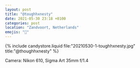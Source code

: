 ```yaml
---
layout: post
title: "@toughhxnesty"
date: 2021-05-30 23:18 +0100
categories: post
location: "Zandvoort, Netherlands"
emojis: "🔞"
---
```


{% include candystore.liquid file:"20210530-1-toughhxnesty.jpg" title:"@thoughhxnesty" %}

Camera: Nikon 610, Sigma Art 35mm f/1.4
